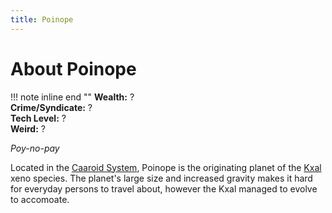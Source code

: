 ```yaml
---
title: Poinope
---
```


# About Poinope

!!! note inline end ""
    **Wealth:** ?<br />
    **Crime/Syndicate:** ?<br />
    **Tech Level:** ?<br />
    **Weird:** ?

*Poy-no-pay*

Located in the [Caaroid System](/star-system/caaroid), Poinope is the originating planet of the [Kxal](/xeno/kxal) xeno species. The planet's large size and increased gravity makes it hard for everyday persons to travel about, however the Kxal managed to evolve to accomoate.